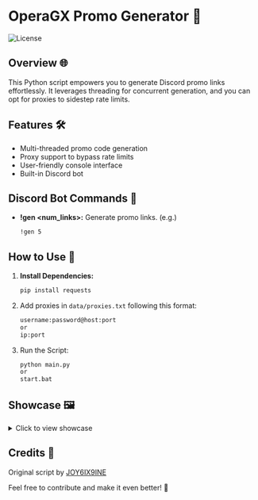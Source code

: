 # OperaGX Promo Generator 🚀

![License](https://img.shields.io/badge/license-MIT-blue)

## Overview 🌐

This Python script empowers you to generate Discord promo links effortlessly. It leverages threading for concurrent generation, and you can opt for proxies to sidestep rate limits.

## Features 🛠️

- Multi-threaded promo code generation
- Proxy support to bypass rate limits
- User-friendly console interface
- Built-in Discord bot

## Discord Bot Commands 🤖

- **!gen <num_links>:** Generate promo links. (e.g.)
   ```bash
   !gen 5
   ```

## How to Use 🚀

1. **Install Dependencies:**
   ```bash
   pip install requests
   ```
2. Add proxies in `data/proxies.txt` following this format:
   ```bash
   username:password@host:port
   or 
   ip:port
   ```
3. Run the Script:
   ```bash
   python main.py
   or 
   start.bat
   ```
## Showcase 🖼️
<details>
<summary>Click to view showcase</summary>

### In Progress
![Progress](https://github.com/iLxlo/opera-promo-gen/assets/98545753/c51f3424-55f1-45ad-8815-d3c0a43a1ac1)

### Finished
![Finished](https://github.com/iLxlo/opera-promo-gen/assets/98545753/9cc07aca-9c7d-4d3f-8ac5-9317935769ea)
</details>


## Credits 👏
Original script by [JOY6IX9INE](https://github.com/JOY6IX9INE/)

Feel free to contribute and make it even better! 🚀
